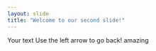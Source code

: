 ```yaml
---
layout: slide
title: "Welcome to our second slide!"
---
```

Your text
Use the left arrow to go back!
amazing
